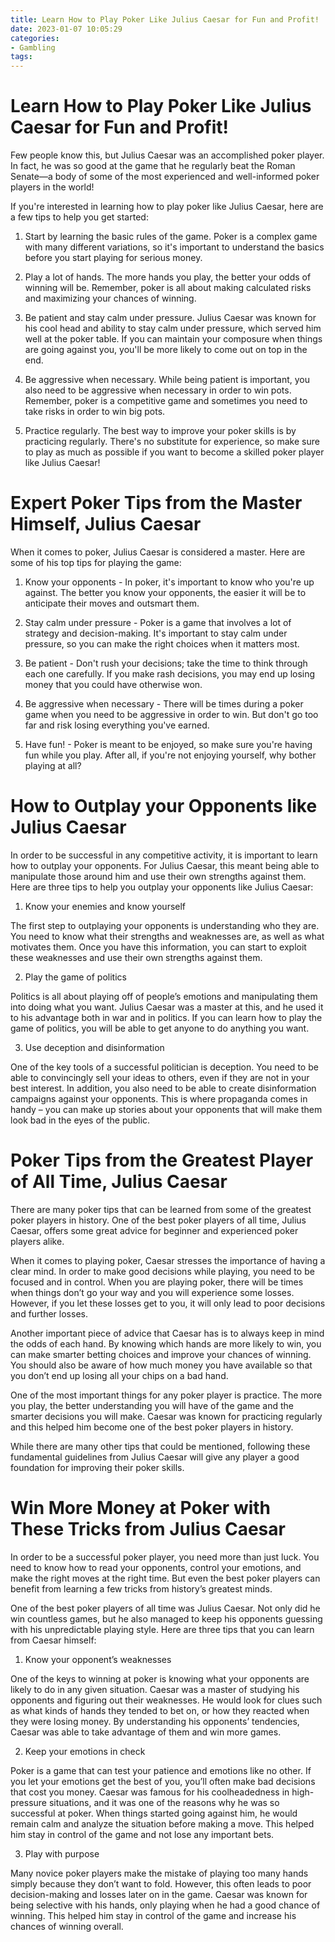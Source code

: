 ```yaml
---
title: Learn How to Play Poker Like Julius Caesar for Fun and Profit!
date: 2023-01-07 10:05:29
categories:
- Gambling
tags:
---
```



#  Learn How to Play Poker Like Julius Caesar for Fun and Profit!

Few people know this, but Julius Caesar was an accomplished poker player. In fact, he was so good at the game that he regularly beat the Roman Senate—a body of some of the most experienced and well-informed poker players in the world!

If you're interested in learning how to play poker like Julius Caesar, here are a few tips to help you get started:

1. Start by learning the basic rules of the game. Poker is a complex game with many different variations, so it's important to understand the basics before you start playing for serious money.

2. Play a lot of hands. The more hands you play, the better your odds of winning will be. Remember, poker is all about making calculated risks and maximizing your chances of winning.

3. Be patient and stay calm under pressure. Julius Caesar was known for his cool head and ability to stay calm under pressure, which served him well at the poker table. If you can maintain your composure when things are going against you, you'll be more likely to come out on top in the end.

4. Be aggressive when necessary. While being patient is important, you also need to be aggressive when necessary in order to win pots. Remember, poker is a competitive game and sometimes you need to take risks in order to win big pots.

5. Practice regularly. The best way to improve your poker skills is by practicing regularly. There's no substitute for experience, so make sure to play as much as possible if you want to become a skilled poker player like Julius Caesar!

#  Expert Poker Tips from the Master Himself, Julius Caesar

When it comes to poker, Julius Caesar is considered a master. Here are some of his top tips for playing the game:

1. Know your opponents - In poker, it's important to know who you're up against. The better you know your opponents, the easier it will be to anticipate their moves and outsmart them.

2. Stay calm under pressure - Poker is a game that involves a lot of strategy and decision-making. It's important to stay calm under pressure, so you can make the right choices when it matters most.

3. Be patient - Don't rush your decisions; take the time to think through each one carefully. If you make rash decisions, you may end up losing money that you could have otherwise won.

4. Be aggressive when necessary - There will be times during a poker game when you need to be aggressive in order to win. But don't go too far and risk losing everything you've earned.

5. Have fun! - Poker is meant to be enjoyed, so make sure you're having fun while you play. After all, if you're not enjoying yourself, why bother playing at all?

#  How to Outplay your Opponents like Julius Caesar

In order to be successful in any competitive activity, it is important to learn how to outplay your opponents. For Julius Caesar, this meant being able to manipulate those around him and use their own strengths against them. Here are three tips to help you outplay your opponents like Julius Caesar:

1) Know your enemies and know yourself

The first step to outplaying your opponents is understanding who they are. You need to know what their strengths and weaknesses are, as well as what motivates them. Once you have this information, you can start to exploit these weaknesses and use their own strengths against them.

2) Play the game of politics

Politics is all about playing off of people’s emotions and manipulating them into doing what you want. Julius Caesar was a master at this, and he used it to his advantage both in war and in politics. If you can learn how to play the game of politics, you will be able to get anyone to do anything you want.

3) Use deception and disinformation

One of the key tools of a successful politician is deception. You need to be able to convincingly sell your ideas to others, even if they are not in your best interest. In addition, you also need to be able to create disinformation campaigns against your opponents. This is where propaganda comes in handy – you can make up stories about your opponents that will make them look bad in the eyes of the public.

#  Poker Tips from the Greatest Player of All Time, Julius Caesar

There are many poker tips that can be learned from some of the greatest poker players in history. One of the best poker players of all time, Julius Caesar, offers some great advice for beginner and experienced poker players alike.

When it comes to playing poker, Caesar stresses the importance of having a clear mind. In order to make good decisions while playing, you need to be focused and in control. When you are playing poker, there will be times when things don’t go your way and you will experience some losses. However, if you let these losses get to you, it will only lead to poor decisions and further losses.

Another important piece of advice that Caesar has is to always keep in mind the odds of each hand. By knowing which hands are more likely to win, you can make smarter betting choices and improve your chances of winning. You should also be aware of how much money you have available so that you don’t end up losing all your chips on a bad hand.

One of the most important things for any poker player is practice. The more you play, the better understanding you will have of the game and the smarter decisions you will make. Caesar was known for practicing regularly and this helped him become one of the best poker players in history.

While there are many other tips that could be mentioned, following these fundamental guidelines from Julius Caesar will give any player a good foundation for improving their poker skills.

#  Win More Money at Poker with These Tricks from Julius Caesar

In order to be a successful poker player, you need more than just luck. You need to know how to read your opponents, control your emotions, and make the right moves at the right time. But even the best poker players can benefit from learning a few tricks from history’s greatest minds.

One of the best poker players of all time was Julius Caesar. Not only did he win countless games, but he also managed to keep his opponents guessing with his unpredictable playing style. Here are three tips that you can learn from Caesar himself:

1) Know your opponent’s weaknesses

One of the keys to winning at poker is knowing what your opponents are likely to do in any given situation. Caesar was a master of studying his opponents and figuring out their weaknesses. He would look for clues such as what kinds of hands they tended to bet on, or how they reacted when they were losing money. By understanding his opponents’ tendencies, Caesar was able to take advantage of them and win more games.

2) Keep your emotions in check

Poker is a game that can test your patience and emotions like no other. If you let your emotions get the best of you, you’ll often make bad decisions that cost you money. Caesar was famous for his coolheadedness in high-pressure situations, and it was one of the reasons why he was so successful at poker. When things started going against him, he would remain calm and analyze the situation before making a move. This helped him stay in control of the game and not lose any important bets.

3) Play with purpose

Many novice poker players make the mistake of playing too many hands simply because they don’t want to fold. However, this often leads to poor decision-making and losses later on in the game. Caesar was known for being selective with his hands, only playing when he had a good chance of winning. This helped him stay in control of the game and increase his chances of winning overall.